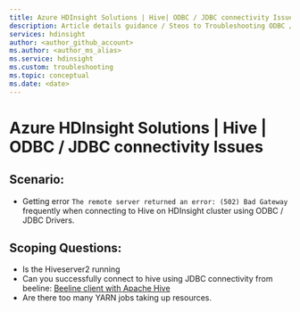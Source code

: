 ```yaml
---
title: Azure HDInsight Solutions | Hive| ODBC / JDBC connectivity Issues
description: Article details guidance / Steos to Troubleshooting ODBC / JDBC connectivity issue
services: hdinsight
author: <author_github_account>
ms.author: <author_ms_alias>
ms.service: hdinsight
ms.custom: troubleshooting
ms.topic: conceptual
ms.date: <date>
---
```


# Azure HDInsight Solutions | Hive | ODBC / JDBC connectivity Issues

## Scenario: 
  -  Getting error ```The remote server returned an error: (502) Bad Gateway``` frequently when connecting to Hive on HDInsight cluster using ODBC / JDBC Drivers.
## Scoping Questions:
  -   Is the Hiveserver2 running
  -   Can you successfully connect to hive using JDBC connectivity from beeline:
  [Beeline client with Apache Hive](https://docs.microsoft.com/en-us/azure/hdinsight/hadoop/apache-hadoop-use-hive-beeline)
  -   Are there too many YARN jobs taking up resources.
  


